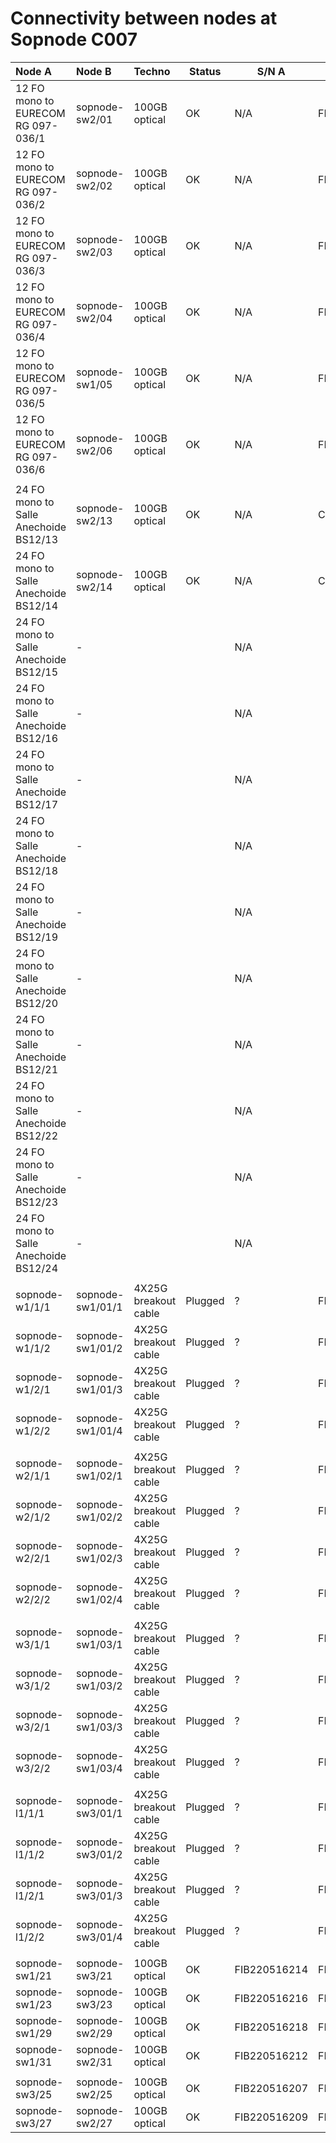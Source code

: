 # Connectivity between nodes at Sopnode C007

| Node A                                | Node B             | Techno               | Status  | S/N A        | S/N B
| :-------------------------------------|:-------------------|:---------------------|---------|--------------|--------------
| 12 FO mono to EURECOM RG 097-036/1    | sopnode-sw2/01     | 100GB optical        | OK      | N/A          | FIB220516201
| 12 FO mono to EURECOM RG 097-036/2    | sopnode-sw2/02     | 100GB optical        | OK      | N/A          | FIB220516202
| 12 FO mono to EURECOM RG 097-036/3    | sopnode-sw2/03     | 100GB optical        | OK      | N/A          | FIB220516203
| 12 FO mono to EURECOM RG 097-036/4    | sopnode-sw2/04     | 100GB optical        | OK      | N/A          | FIB220516204
| 12 FO mono to EURECOM RG 097-036/5    | sopnode-sw1/05     | 100GB optical        | OK      | N/A          | FIB220516205
| 12 FO mono to EURECOM RG 097-036/6    | sopnode-sw2/06     | 100GB optical        | OK      | N/A          | FIB220516206
|                                       |                    |                      |         |              |
| 24 FO mono to Salle Anechoide BS12/13 | sopnode-sw2/13     | 100GB optical        | OK      | N/A          | C1904162937
| 24 FO mono to Salle Anechoide BS12/14 | sopnode-sw2/14     | 100GB optical        | OK      | N/A          | C1904163659
| 24 FO mono to Salle Anechoide BS12/15 | -                  |                      |         | N/A          | 
| 24 FO mono to Salle Anechoide BS12/16 | -                  |                      |         | N/A          |
| 24 FO mono to Salle Anechoide BS12/17 | -                  |                      |         | N/A          |
| 24 FO mono to Salle Anechoide BS12/18 | -                  |                      |         | N/A          |
| 24 FO mono to Salle Anechoide BS12/19 | -                  |                      |         | N/A          |
| 24 FO mono to Salle Anechoide BS12/20 | -                  |                      |         | N/A          |
| 24 FO mono to Salle Anechoide BS12/21 | -                  |                      |         | N/A          |
| 24 FO mono to Salle Anechoide BS12/22 | -                  |                      |         | N/A          |
| 24 FO mono to Salle Anechoide BS12/23 | -                  |                      |         | N/A          |
| 24 FO mono to Salle Anechoide BS12/24 | -                  |                      |         | N/A          |
|                                       |                    |                      |         |              |
| sopnode-w1/1/1                        | sopnode-sw1/01/1   | 4X25G breakout cable | Plugged | ?            | FIB220517218
| sopnode-w1/1/2                        | sopnode-sw1/01/2   | 4X25G breakout cable | Plugged | ?            | FIB220517218
| sopnode-w1/2/1                        | sopnode-sw1/01/3   | 4X25G breakout cable | Plugged | ?            | FIB220517218
| sopnode-w1/2/2                        | sopnode-sw1/01/4   | 4X25G breakout cable | Plugged | ?            | FIB220517218
|                                       |                    |                      |         |              |
| sopnode-w2/1/1                        | sopnode-sw1/02/1   | 4X25G breakout cable | Plugged | ?            | FIB220517219
| sopnode-w2/1/2                        | sopnode-sw1/02/2   | 4X25G breakout cable | Plugged | ?            | FIB220517219
| sopnode-w2/2/1                        | sopnode-sw1/02/3   | 4X25G breakout cable | Plugged | ?            | FIB220517219
| sopnode-w2/2/2                        | sopnode-sw1/02/4   | 4X25G breakout cable | Plugged | ?            | FIB220517219
|                                       |                    |                      |         |              |
| sopnode-w3/1/1                        | sopnode-sw1/03/1   | 4X25G breakout cable | Plugged | ?            | FIB220517221
| sopnode-w3/1/2                        | sopnode-sw1/03/2   | 4X25G breakout cable | Plugged | ?            | FIB220517221
| sopnode-w3/2/1                        | sopnode-sw1/03/3   | 4X25G breakout cable | Plugged | ?            | FIB220517221
| sopnode-w3/2/2                        | sopnode-sw1/03/4   | 4X25G breakout cable | Plugged | ?            | FIB220517221
|                                       |                    |                      |         |              |
| sopnode-l1/1/1                        | sopnode-sw3/01/1   | 4X25G breakout cable | Plugged | ?            | FIB220517220
| sopnode-l1/1/2                        | sopnode-sw3/01/2   | 4X25G breakout cable | Plugged | ?            | FIB220517220
| sopnode-l1/2/1                        | sopnode-sw3/01/3   | 4X25G breakout cable | Plugged | ?            | FIB220517220
| sopnode-l1/2/2                        | sopnode-sw3/01/4   | 4X25G breakout cable | Plugged | ?            | FIB220517220
|                                       |                    |                      |         |              |
| sopnode-sw1/21                        | sopnode-sw3/21     | 100GB optical        | OK      | FIB220516214 | FIB220516213
| sopnode-sw1/23                        | sopnode-sw3/23     | 100GB optical        | OK      | FIB220516216 | FIB220516215
| sopnode-sw1/29                        | sopnode-sw2/29     | 100GB optical        | OK      | FIB220516218 | FIB220516217
| sopnode-sw1/31                        | sopnode-sw2/31     | 100GB optical        | OK      | FIB220516212 | FIB220516211
|                                       |                    |                      |         |              |
| sopnode-sw3/25                        | sopnode-sw2/25     | 100GB optical        | OK      | FIB220516207 | FIB220516208
| sopnode-sw3/27                        | sopnode-sw2/27     | 100GB optical        | OK      | FIB220516209 | FIB220516210
